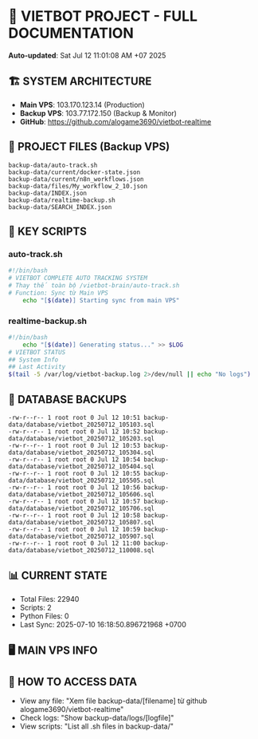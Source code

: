 # 🤖 VIETBOT PROJECT - FULL DOCUMENTATION
**Auto-updated**: Sat Jul 12 11:01:08 AM +07 2025

## 🏗️ SYSTEM ARCHITECTURE
- **Main VPS**: 103.170.123.14 (Production)
- **Backup VPS**: 103.77.172.150 (Backup & Monitor)
- **GitHub**: https://github.com/alogame3690/vietbot-realtime

## 📁 PROJECT FILES (Backup VPS)
```
backup-data/auto-track.sh
backup-data/current/docker-state.json
backup-data/current/n8n_workflows.json
backup-data/files/My_workflow_2_10.json
backup-data/INDEX.json
backup-data/realtime-backup.sh
backup-data/SEARCH_INDEX.json
```

## 🔧 KEY SCRIPTS
### auto-track.sh
```bash
#!/bin/bash
# VIETBOT COMPLETE AUTO TRACKING SYSTEM
# Thay thế toàn bộ /vietbot-brain/auto-track.sh
# Function: Sync từ Main VPS
    echo "[$(date)] Starting sync from main VPS"
```
### realtime-backup.sh
```bash
#!/bin/bash
    echo "[$(date)] Generating status..." >> $LOG
# VIETBOT STATUS
## System Info
## Last Activity
$(tail -5 /var/log/vietbot-backup.log 2>/dev/null || echo "No logs")
```

## 💾 DATABASE BACKUPS
```
-rw-r--r-- 1 root root 0 Jul 12 10:51 backup-data/database/vietbot_20250712_105103.sql
-rw-r--r-- 1 root root 0 Jul 12 10:52 backup-data/database/vietbot_20250712_105203.sql
-rw-r--r-- 1 root root 0 Jul 12 10:53 backup-data/database/vietbot_20250712_105304.sql
-rw-r--r-- 1 root root 0 Jul 12 10:54 backup-data/database/vietbot_20250712_105404.sql
-rw-r--r-- 1 root root 0 Jul 12 10:55 backup-data/database/vietbot_20250712_105505.sql
-rw-r--r-- 1 root root 0 Jul 12 10:56 backup-data/database/vietbot_20250712_105606.sql
-rw-r--r-- 1 root root 0 Jul 12 10:57 backup-data/database/vietbot_20250712_105706.sql
-rw-r--r-- 1 root root 0 Jul 12 10:58 backup-data/database/vietbot_20250712_105807.sql
-rw-r--r-- 1 root root 0 Jul 12 10:59 backup-data/database/vietbot_20250712_105907.sql
-rw-r--r-- 1 root root 0 Jul 12 11:00 backup-data/database/vietbot_20250712_110008.sql
```

## 📊 CURRENT STATE
- Total Files: 22940
- Scripts: 2
- Python Files: 0
- Last Sync: 2025-07-10 16:18:50.896721968 +0700

## 🖥️ MAIN VPS INFO


## 🚨 HOW TO ACCESS DATA
- View any file: "Xem file backup-data/[filename] từ github alogame3690/vietbot-realtime"
- Check logs: "Show backup-data/logs/[logfile]"
- View scripts: "List all .sh files in backup-data/"
